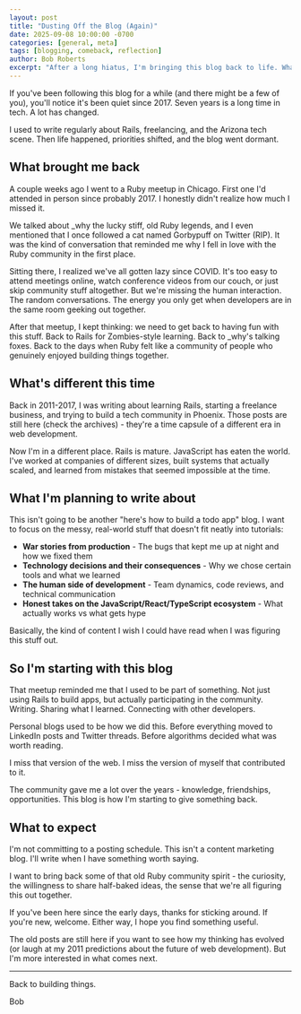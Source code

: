 ```yaml
---
layout: post
title: "Dusting Off the Blog (Again)"
date: 2025-09-08 10:00:00 -0700
categories: [general, meta]
tags: [blogging, comeback, reflection]
author: Bob Roberts
excerpt: "After a long hiatus, I'm bringing this blog back to life. What changed, why I stopped, and what I'm planning to write about this time around."
---
```


If you've been following this blog for a while (and there might be a few of you), you'll notice it's been quiet since 2017. Seven years is a long time in tech. A lot has changed.

I used to write regularly about Rails, freelancing, and the Arizona tech scene. Then life happened, priorities shifted, and the blog went dormant.

## What brought me back

A couple weeks ago I went to a Ruby meetup in Chicago. First one I'd attended in person since probably 2017. I honestly didn't realize how much I missed it.

We talked about _why the lucky stiff, old Ruby legends, and I even mentioned that I once followed a cat named Gorbypuff on Twitter (RIP). It was the kind of conversation that reminded me why I fell in love with the Ruby community in the first place.

Sitting there, I realized we've all gotten lazy since COVID. It's too easy to attend meetings online, watch conference videos from our couch, or just skip community stuff altogether. But we're missing the human interaction. The random conversations. The energy you only get when developers are in the same room geeking out together.

After that meetup, I kept thinking: we need to get back to having fun with this stuff. Back to Rails for Zombies-style learning. Back to _why's talking foxes. Back to the days when Ruby felt like a community of people who genuinely enjoyed building things together.

## What's different this time

Back in 2011-2017, I was writing about learning Rails, starting a freelance business, and trying to build a tech community in Phoenix. Those posts are still here (check the archives) - they're a time capsule of a different era in web development.

Now I'm in a different place. Rails is mature. JavaScript has eaten the world. I've worked at companies of different sizes, built systems that actually scaled, and learned from mistakes that seemed impossible at the time.

## What I'm planning to write about

This isn't going to be another "here's how to build a todo app" blog. I want to focus on the messy, real-world stuff that doesn't fit neatly into tutorials:

- **War stories from production** - The bugs that kept me up at night and how we fixed them
- **Technology decisions and their consequences** - Why we chose certain tools and what we learned
- **The human side of development** - Team dynamics, code reviews, and technical communication
- **Honest takes on the JavaScript/React/TypeScript ecosystem** - What actually works vs what gets hype

Basically, the kind of content I wish I could have read when I was figuring this stuff out.

## So I'm starting with this blog

That meetup reminded me that I used to be part of something. Not just using Rails to build apps, but actually participating in the community. Writing. Sharing what I learned. Connecting with other developers.

Personal blogs used to be how we did this. Before everything moved to LinkedIn posts and Twitter threads. Before algorithms decided what was worth reading.

I miss that version of the web. I miss the version of myself that contributed to it.

The community gave me a lot over the years - knowledge, friendships, opportunities. This blog is how I'm starting to give something back.

## What to expect

I'm not committing to a posting schedule. This isn't a content marketing blog. I'll write when I have something worth saying.

I want to bring back some of that old Ruby community spirit - the curiosity, the willingness to share half-baked ideas, the sense that we're all figuring this out together.

If you've been here since the early days, thanks for sticking around. If you're new, welcome. Either way, I hope you find something useful.

The old posts are still here if you want to see how my thinking has evolved (or laugh at my 2011 predictions about the future of web development). But I'm more interested in what comes next.

---

Back to building things.

Bob
